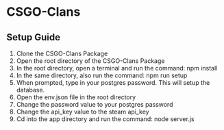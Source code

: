# CSGO-Clans
## Setup Guide
1. Clone the CSGO-Clans Package
2. Open the root directory of the CSGO-Clans Package
3. In the root directory, open a terminal and run the command: npm install
4. In the same directory, also run the command: npm run setup
5. When prompted, type in your postgres password. This will setup the database.
6. Open the env.json file in the root directory
7. Change the password value to your postgres password
8. Change the api_key value to the steam api_key 
9. Cd into the app directory and run the command: node server.js
